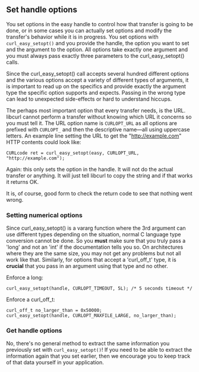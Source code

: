 ## Set handle options

You set options in the easy handle to control how that transfer is going to be
done, or in some cases you can actually set options and modify the transfer's
behavior while it is in progress. You set options with `curl_easy_setopt()`
and you provide the handle, the option you want to set and the argument to the
option. All options take exactly one argument and you must always pass exactly
three parameters to the curl_easy_setopt() calls.

Since the curl_easy_setopt() call accepts several hundred different options
and the various options accept a variety of different types of arguments, it
is important to read up on the specifics and provide exactly the argument
type the specific option supports and expects. Passing in the wrong type can
lead to unexpected side-effects or hard to understand hiccups.

The perhaps most important option that every transfer needs, is the URL.
libcurl cannot perform a transfer without knowing which URL it concerns so you
must tell it. The URL option name is `CURLOPT_URL` as all options are prefixed
with `CURLOPT_` and then the descriptive name—all using uppercase
letters. An example line setting the URL to get the "http://example.com" HTTP
contents could look like:

    CURLcode ret = curl_easy_setopt(easy, CURLOPT_URL, "http://example.com");

Again: this only sets the option in the handle. It will not do the actual
transfer or anything. It will just tell libcurl to copy the string and if that
works it returns OK.

It is, of course, good form to check the return code to see that nothing went
wrong.

### Setting numerical options

Since curl_easy_setopt() is a vararg function where the 3rd argument can use
different types depending on the situation, normal C language type conversion
cannot be done. So you **must** make sure that you truly pass a 'long' and not
an 'int' if the documentation tells you so. On architectures where they are
the same size, you may not get any problems but not all work like
that. Similarly, for options that accept a 'curl_off_t' type, it is
**crucial** that you pass in an argument using that type and no other.

Enforce a long:

    curl_easy_setopt(handle, CURLOPT_TIMEOUT, 5L); /* 5 seconds timeout */

Enforce a curl_off_t:

    curl_off_t no_larger_than = 0x50000;
    curl_easy_setopt(handle, CURLOPT_MAXFILE_LARGE, no_larger_than);

### Get handle options

No, there's no general method to extract the same information you previously
set with `curl_easy_setopt()`! If you need to be able to extract the
information again that you set earlier, then we encourage you to keep track of
that data yourself in your application.

